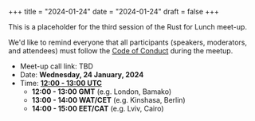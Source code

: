 +++
title = "2024-01-24"
date = "2024-01-24"
draft = false
+++

This is a placeholder for the third session of the Rust for Lunch meet-up.

We'd like to remind everyone that all participants (speakers, moderators, and
attendees) must follow the [Code of Conduct](@/about.md#code-of-conduct) during
the meetup.

- Meet-up call link: TBD
- Date: **Wednesday, 24 January, 2024**
- Time: [**12:00 - 13:00 UTC**](https://everytimezone.com/s/e35f56e0)
  - **12:00 - 13:00 GMT** (e.g. London, Bamako)
  - **13:00 - 14:00 WAT/CET** (e.g. Kinshasa, Berlin)
  - **14:00 - 15:00 EET/CAT** (e.g. Lviv, Cairo)
